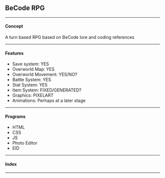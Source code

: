 ## BeCode RPG ##

___

#### Concept ####
A turn based RPG based on BeCode lore and coding references

---

#### Features ####

* Save system: YES
* Overworld Map: YES
* Overworld Movement: YES/NO?
* Battle System: YES
* Stat System: YES
* Item System: FIXED/GENERATED?
* Graphics: PIXELART
* Animations: Perhaps at a later stage

---

#### Programs ####

* HTML 
* CSS
* JS
* Photo Editor
* EID

---

#### Index ####

---

